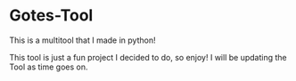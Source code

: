 # Gotes-Tool
This is a multitool that I made in python!

This tool is just a fun project I decided to do, so enjoy! I will be updating the Tool as time goes on.
